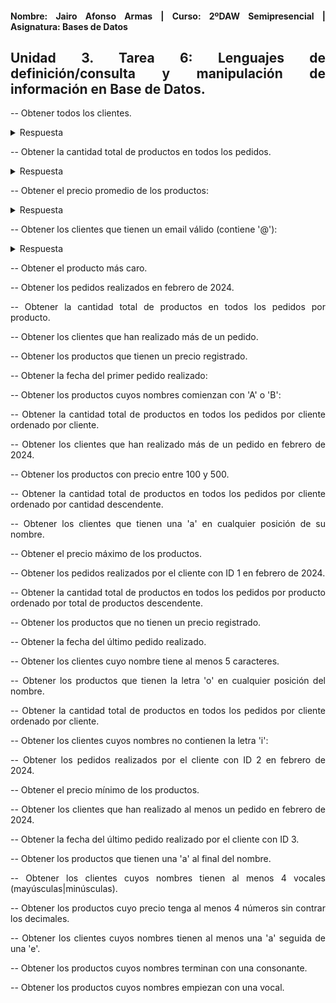 <div align="justify">

#### **Nombre: Jairo Afonso Armas | Curso: 2ºDAW Semipresencial | Asignatura: Bases de Datos** 

## **Unidad 3. Tarea 6: Lenguajes de definición/consulta y manipulación de información en Base de Datos.**


-- Obtener todos los clientes.

<details>
<summary>Respuesta</summary>
  
```
select * from clientes;
┌────┬─────────────────┬───────────────────────────┐
│ id │     nombre      │           email           │
├────┼─────────────────┼───────────────────────────┤
│ 1  │ Juan Pérez      │ juan@example.com          │
│ 2  │ María Gómez     │ maria@example.com         │
│ 3  │ Carlos López    │ carlos@example.com        │
│ 4  │ Ana Rodríguez   │ ana@example.com           │
│ 5  │ Luisa Martínez  │ luisa@example.com         │
│ 6  │ Pedro Sánchez   │ pedro@example.com         │
│ 7  │ Laura García    │ laura@example.com         │
│ 8  │ Miguel Martín   │ miguel@example.com        │
│ 9  │ Elena González  │ elena@example.com         │
│ 10 │ David Torres    │ david@example.com         │
│ 11 │ Sofía Ruiz      │ sofia@example.com         │
│ 12 │ Javier López    │ javier@example.com        │
│ 13 │ Carmen Vargas   │ carmen@example.com        │
│ 14 │ Daniel Muñoz    │ daniel@example.com        │
│ 15 │ Isabel Serrano  │ isabel@example.com        │
│ 16 │ Alejandro Muñoz │ alejandro@example.com     │
│ 17 │ Raquel Herrera  │ raquel@example.com        │
│ 18 │ Francisco Mora  │ francisco@example.com     │
│ 19 │ Marina Díaz     │ marina@example.com        │
│ 20 │ Antonio Jiménez │ antonio@example.com       │
│ 21 │ Beatriz Romero  │ beatriz@example.com       │
│ 22 │ Carlos Gómez    │ carlos.gomez@example.com  │
│ 23 │ Clara Sánchez   │ clara.sanchez@example.com │
│ 24 │ Andrés Martínez │ andres@example.com        │
│ 25 │ Lucía Díaz      │ lucia@example.com         │
│ 26 │ Mario Serrano   │ mario@example.com         │
│ 27 │ Eva Torres      │ eva.torres@example.com    │
│ 28 │ Roberto Ruiz    │ roberto@example.com       │
│ 29 │ Celia García    │ celia@example.com         │
└────┴─────────────────┴───────────────────────────┘
```
</details>

-- Obtener la cantidad total de productos en todos los pedidos.

<details>
<summary>Respuesta</summary>
  
```

```
</details>

-- Obtener el precio promedio de los productos:

<details>
<summary>Respuesta</summary>
  
```

```
</details>

-- Obtener los clientes que tienen un email válido (contiene '@'):

<details>
<summary>Respuesta</summary>
  
```

```
</details>

-- Obtener el producto más caro.


-- Obtener los pedidos realizados en febrero de 2024.


-- Obtener la cantidad total de productos en todos los pedidos por producto.


-- Obtener los clientes que han realizado más de un pedido.


-- Obtener los productos que tienen un precio registrado.


-- Obtener la fecha del primer pedido realizado:


-- Obtener los productos cuyos nombres comienzan con 'A' o 'B':


-- Obtener la cantidad total de productos en todos los pedidos por cliente ordenado por cliente.


-- Obtener los clientes que han realizado más de un pedido en febrero de 2024.


-- Obtener los productos con precio entre 100 y 500.


-- Obtener la cantidad total de productos en todos los pedidos por cliente ordenado por cantidad descendente.


-- Obtener los clientes que tienen una 'a' en cualquier posición de su nombre.


-- Obtener el precio máximo de los productos.


-- Obtener los pedidos realizados por el cliente con ID 1 en febrero de 2024.


-- Obtener la cantidad total de productos en todos los pedidos por producto ordenado por total de productos descendente.


-- Obtener los productos que no tienen un precio registrado.


-- Obtener la fecha del último pedido realizado.


-- Obtener los clientes cuyo nombre tiene al menos 5 caracteres.


-- Obtener los productos que tienen la letra 'o' en cualquier posición del nombre.


-- Obtener la cantidad total de productos en todos los pedidos por cliente ordenado por cliente.


-- Obtener los clientes cuyos nombres no contienen la letra 'i':


-- Obtener los pedidos realizados por el cliente con ID 2 en febrero de 2024.


-- Obtener el precio mínimo de los productos.


-- Obtener los clientes que han realizado al menos un pedido en febrero de 2024.


-- Obtener la fecha del último pedido realizado por el cliente con ID 3.


-- Obtener los productos que tienen una 'a' al final del nombre.


-- Obtener los clientes cuyos nombres tienen al menos 4 vocales (mayúsculas|minúsculas).


-- Obtener los productos cuyo precio tenga al menos 4 números sin contrar los decimales.


-- Obtener los clientes cuyos nombres tienen al menos una 'a' seguida de una 'e'.


-- Obtener los productos cuyos nombres terminan con una consonante.


-- Obtener los productos cuyos nombres empiezan con una vocal.


</div>
